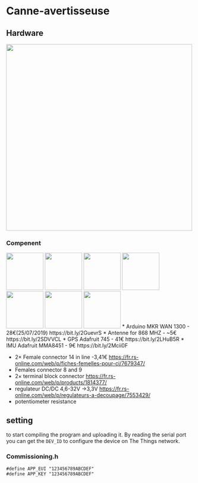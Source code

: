 # Canne-avertisseuse
## Hardware
<img src=https://user-images.githubusercontent.com/32598441/61876867-1e945d80-aeee-11e9-9c76-71c7ecac0d3f.png width="500" />

### Compenent
<img src=https://user-images.githubusercontent.com/32598441/61883824-679ede80-aefb-11e9-8246-e1c03fb2b4e8.jpg width="100" />
<img src=https://user-images.githubusercontent.com/32598441/61883832-6a99cf00-aefb-11e9-862d-c804beff6443.jpg width="100" />
<img src=https://user-images.githubusercontent.com/32598441/61883842-6e2d5600-aefb-11e9-97ed-8e78c9d13dd1.jpg width="100" />
<img src=https://user-images.githubusercontent.com/32598441/61883851-71284680-aefb-11e9-8e40-f462b3d68d67.jpg width="100" />
<img src=https://user-images.githubusercontent.com/32598441/61883903-8a30f780-aefb-11e9-9f2b-a45f07767ee2.jpg width="100" />
<img src=https://user-images.githubusercontent.com/32598441/61883918-8ef5ab80-aefb-11e9-98b9-c4e7c0803b27.jpg width="100" />
<img src=https://user-images.githubusercontent.com/32598441/61883931-9321c900-aefb-11e9-8f70-7ebc4981d139.jpg width="100" />
* Arduino MKR WAN 1300 - 28€(25/07/2019) https://bit.ly/2GuevrS
* Antenne for 868 MHZ - ~5€ https://bit.ly/2SDVVCL
* GPS Adafruit 745 - 41€  https://bit.ly/2LHuB5R
* IMU Adafruit MMA8451 - 9€ https://bit.ly/2Mcii0F

* 2× Female connector 14 in line -3,41€ https://fr.rs-online.com/web/p/fiches-femelles-pour-ci/7679347/ 
* Females connector 8 and 9 
* 2× terminal block connector https://fr.rs-online.com/web/p/products/1814377/
* regulateur DC/DC 4,6-32V ->3,3V https://fr.rs-online.com/web/p/regulateurs-a-decoupage/7553429/
* potentiometer resistance
## setting
to start compiling the program and uploading it. By reading the serial port you can get the ```DEV_ID``` to configure the device on The Things network. 
### Commissioning.h
```
#define APP_EUI "123456789ABCDEF"
#define APP_KEY "123456789ABCDEF"
```


